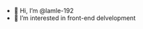 - 👋 Hi, I’m @lamle-192
- 👀 I’m interested in front-end delvelopment

<!---
lamle-192/lamle-192 is a ✨ special ✨ repository because its `README.md` (this file) appears on your GitHub profile.
You can click the Preview link to take a look at your changes.
--->
